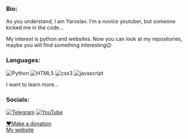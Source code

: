 
### Bio:
As you understand, I am Yaroslav. I'm a novice youtuber, but someone kicked me in the code…

My interest is python and websites. Now you can look at my repositories, maybe you will find something interesting😉

### Languages:
![Python](https://img.shields.io/badge/-python-090909?style=for-the-badge&logo=python&logoColor)
![HTML5](https://img.shields.io/badge/-html5-090909?style=for-the-badge&logo=html5&logoColor)
![css3](https://img.shields.io/badge/-css3-090909?style=for-the-badge&logo=css3&logoColor)
![javascript](https://img.shields.io/badge/-javascript-090909?style=for-the-badge&logo=javascript&logoColor)

I want to learn more...
### Socials:
[![Telegram](https://img.shields.io/badge/-Telegram-090909?style=for-the-badge&logo=telegram&logoColor=27A0D9)](https://t.me/yarchefis_chanel)
[![YouTube](https://img.shields.io/badge/-YouTube-090909?style=for-the-badge&logo=YouTube&logoColor=FF0000)](https://youtube.com/@yarchefis)

[❤️Make a donation](https://www.donationalerts.com/r/yarchefis)    
[My website](https://yarchefis.ru)

